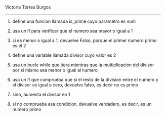 Victoria Torres Burgos

-----------------------------


1. define una funcion llamada is_prime cuyo parametro es num 

2. usa un if para verificar que el numero sea mayor o igual a 1

3. si es menor o igual a 1, devuelve Falso, porque el primer numero primo es el 2

4. define una variable llamada divisor cuyo valor es 2

5. usa un bucle while que itera mientras que la multiplicacion del divisor por si mismo sea menor o igual al numero

6. usa un if que comprueba que si el resto de la division entre el numero y el divisor es igual a cero, devuelve falso, es decir no es primo

7. sino, aumenta el divisor en 1

8. si no comprueba esa condicion, devuelve verdadero, es decir, es un numero primo